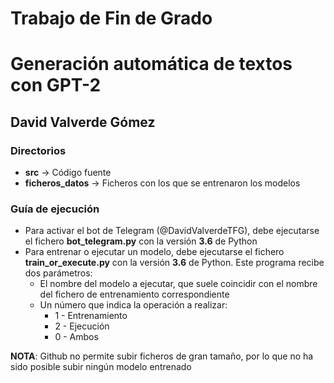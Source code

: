 # **Trabajo de Fin de Grado**
# **Generación automática de textos con GPT-2**
## **David Valverde Gómez**

### **Directorios**
* **src** -> Código fuente
* **ficheros_datos** -> Ficheros con los que se entrenaron los modelos


### **Guía de ejecución**
* Para activar el bot de Telegram (@DavidValverdeTFG), debe ejecutarse el fichero **bot_telegram.py** con la versión **3.6** de Python
* Para entrenar o ejecutar un modelo, debe ejecutarse el fichero **train_or_execute.py** con la versión **3.6** de Python. Este programa recibe dos parámetros: 
  * El nombre del modelo a ejecutar, que suele coincidir con el nombre del fichero de entrenamiento correspondiente
  * Un número que indica la operación a realizar:
    * 1 - Entrenamiento
    * 2 - Ejecución
    * 0 - Ambos

**NOTA**: Github no permite subir ficheros de gran tamaño, por lo que no ha sido posible subir ningún modelo entrenado
